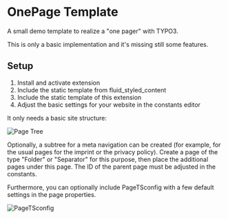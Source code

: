 # OnePage Template

A small demo template to realize a "one pager" with TYPO3.

This is only a basic implementation and it's missing still some features.

## Setup

1. Install and activate extension
2. Include the static template from fluid_styled_content
3. Include the static template of this extension
4. Adjust the basic settings for your website in the constants editor

It only needs a basic site structure:

![Page Tree](https://gitlab.com/wolfgang.wagner/wwonepagetemplate/-/raw/master/Resources/Public/Images/pagetree.png "Page Tree")

Optionally, a subtree for a meta navigation can be created (for example, for the usual pages for the imprint or the privacy policy). Create a page of the type "Folder" or "Separator" for this purpose, then place the additional pages under this page. The ID of the parent page must be adjusted in the constants.

Furthermore, you can optionally include PageTSconfig with a few default settings in the page properties.

![PageTSconfig](https://gitlab.com/wolfgang.wagner/wwonepagetemplate/-/raw/master/Resources/Public/Images/pagetsconfig.png "PageTSconfig")

